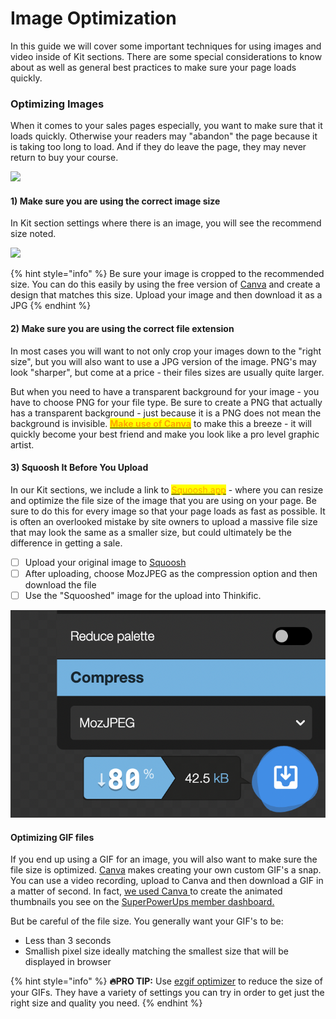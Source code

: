 # Image Optimization

In this guide we will cover some important techniques for using images and video inside of Kit sections. There are some special considerations to know about as well as general best practices to make sure your page loads quickly.

### Optimizing Images

When it comes to your sales pages especially, you want to make sure that it loads quickly. Otherwise your readers may "abandon" the page because it is taking too long to load. And if they do leave the page, they may never return to buy your course.

![](<../../.gitbook/assets/Site Builder \_ T (11).png>)

#### 1) Make sure you are using the correct image size

In Kit section settings where there is an image, you will see the recommend size noted.

![](<../../.gitbook/assets/Site Builder \_ T (12).png>)

{% hint style="info" %}
Be sure your image is cropped to the recommended size. You can do this easily by using the free version of [Canva](https://www.canva.com/) and create a design that matches this size. Upload your image and then download it as a JPG
{% endhint %}

#### 2) Make sure you are using the correct file extension

In most cases you will want to not only crop your images down to the "right size", but you will also want to use a JPG version of the image. PNG's may look "sharper", but come at a price - their files sizes are usually quite larger.&#x20;

But when you need to have a transparent background for your image - you have to choose PNG for your file type. Be sure to create a PNG that actually has a transparent background - just because it is a PNG does not mean the background is invisible. [<mark style="color:orange;">**Make use of Canva**</mark>](https://www.canva.com/join/sprinting-writer-chords) to make this a breeze - it will quickly become your best friend and make you look like a pro level graphic artist.

#### 3) Squoosh It Before You Upload

In our Kit sections, we include a link to [<mark style="color:orange;">Squoosh.app</mark>](https://squoosh.app/) - where you can resize and optimize the file size of the image that you are using on your page. Be sure to do this for every image so that your page loads as fast as possible. It is often an overlooked mistake by site owners to upload a massive file size that may look the same as a smaller size, but could ultimately be the difference in getting a sale.

* [ ] Upload your original image to [Squoosh](https://squoosh.app/)
* [ ] After uploading,  choose MozJPEG as the compression option and then download the file
* [ ] Use the "Squooshed" image for the upload into Thinkific.

![](<../../.gitbook/assets/Screen Shot 2021-10-21 at 6.26.29 PM.png>)

#### Optimizing GIF files

If you end up using a GIF for an image, you will also want to make sure the file size is optimized. [Canva](https://www.canva.com/join/sprinting-writer-chords) makes creating your own custom GIF's a snap. You can use a video recording, upload to Canva and then download a GIF in a matter of second.  In fact, [we used Canva ](https://www.canva.com/design/DAEsnKfB1bM/wMDxlPdf3rtWZuZKJCF53Q/view?utm\_content=DAEsnKfB1bM\&utm\_campaign=designshare\&utm\_medium=link\&utm\_source=sharebutton\&mode=preview)to create the animated thumbnails you see on the [SuperPowerUps member dashboard.](https://www.superpowerups.com/enrollments)

But be careful of the file size. You generally want your GIF's to be:

* Less than 3 seconds
* Smallish pixel size ideally matching the smallest size that will be displayed in browser

{% hint style="info" %}
**🔥PRO TIP:** Use [ezgif optimizer](https://ezgif.com/optimize) to reduce the size of your GIFs. They have a variety of settings you can try in order to get just the right size and quality you need.
{% endhint %}

